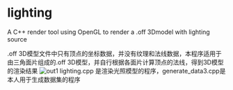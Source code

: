 # lighting
A C++ render tool using OpenGL to render a .off 3Dmodel with lighting source

.off 3D模型文件中只有顶点的坐标数据，并没有纹理和法线数据，本程序适用于由三角面片组成的.off 3D模型，并自行根据各面片计算顶点的法线，得到3D模型的渲染结果
![out1](http://github.com/yuzhegao/lighting/raw/master/screenshot/1.png)
lighting.cpp 是渲染光照模型的程序，generate_data3.cpp是本人用于生成数据集的程序

